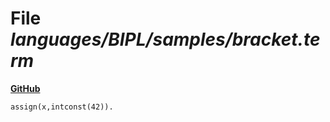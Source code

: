 # File _languages/BIPL/samples/bracket.term_
**[GitHub](https://github.com/softlang/yas/blob/master/languages/BIPL/samples/bracket.term)**
```
assign(x,intconst(42)).
```
